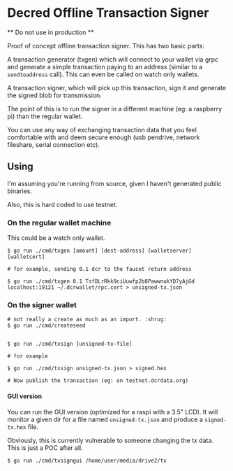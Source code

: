 # Decred Offline Transaction Signer

** Do not use in production **

Proof of concept offline transaction signer. This has two basic parts:

A transaction generator (txgen) which will connect to your wallet via grpc and generate a simple transaction paying to an address (similar to a `sendtoaddress` call). This can even be called on watch only wallets.

A transaction signer, which will pick up this transaction, sign it and generate the signed blob for transmission.

The point of this is to run the signer in a different machine (eg: a raspberry pi) than the regular wallet.

You can use any way of exchanging transaction data that you feel comfortable with and deem secure enough (usb pendrive, network fileshare, serial connection etc).

## Using

I'm assuming you're running from source, given I haven't generated public binaries.

Also, this is hard coded to use testnet.

### On the regular wallet machine

This could be a watch only wallet.

```shell
$ go run ./cmd/txgen [amount] [dest-address] [walletserver] [walletcert]

# for example, sending 0.1 dcr to the faucet return address

$ go run ./cmd/txgen 0.1 TsfDLrRkk9ciUuwfp2b8PawwnukYD7yAjGd localhost:19121 ~/.dcrwallet/rpc.cert > unsigned-tx.json
```

### On the signer wallet

```shell
# not really a create as much as an import. :shrug:
$ go run ./cmd/createseed


$ go run ./cmd/txsign [unsigned-tx-file]

# for example

$ go run ./cmd/txsign unsigned-tx.json > signed.hex

# Now publish the transaction (eg: on testnet.dcrdata.org)
```

#### GUI version

You can run the GUI version (optimized for a raspi with a 3.5" LCD). It will monitor a given dir for a file named `unsigned-tx.json` and produce a `signed-tx.hex` file.

Obviously, this is currently vulnerable to someone changing the tx data. This is just a POC after all.

```shell
$ go run ./cmd/txsigngui /home/user/media/drive2/tx
```
